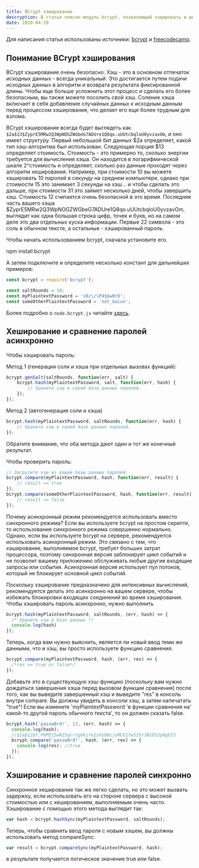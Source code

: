 ```yaml
---
title: BCrypt хэширование
descryption: В статье описан модуль bcrypt, позволяющий хэшировать и шифровать конфиденциальные данные, такие как пароли пользователей, перед их сохранением в базу данных.
date: 2020-04-20
---
```


Для написания статьи использованы источники: [bcrypt](https://www.npmjs.com/package/bcrypt) и [freecodecamp](https://www.freecodecamp.org/learn/information-security-and-quality-assurance/information-security-with-helmetjs/).

## Понимание BCrypt хэширования

BCrypt хэширование очень безопасно. Хэш - это в основном отпечаток исходных данных - всегда уникальный. Это достигается путем подачи исходных данных в алгоритм и возврата результата фиксированной длины. Чтобы еще больше усложнить этот процесс и сделать его более безопасным, вы также можете посолить свой хэш. Соление хэша включает в себя добавление случайных данных к исходным данным перед процессом хэширования, что делает его еще более трудным для взлома.

BCrypt хэширование всегда будет выглядеть как `$2a$13$ZyprE5MRw2Q3WpNOGZWGbeG7ADUre1Q8qo.uUUtcbqloU0yvzavOm`, и оно имеет структуру. Первый небольшой бит данных $2a определяет, какой тип хэш-алгоритма был использован. Следующая порция $13 определяет стоимость. Стоимость - это примерно то, сколько энергии требуется для вычисления хэша. Он находится в логарифмической шкале 2^стоимость и определяет, сколько раз данные проходят через алгоритм хеширования. Например, при стоимости 10 вы можете хэшировать 10 паролей в секунду на среднем компьютере, однако при стоимости 15 это занимает 3 секунды на хэш... и чтобы сделать это дальше, при стоимости 31 это займет несколько дней, чтобы завершить хэш. Стоимость 12 считается очень безопасной в это время. Последняя часть вашего хэша $ZyprE5MRw2Q3WpNOGZWGbeG7ADUre1Q8qo.uUUtcbqloU0yvzavOm, выглядит как одна большая строка цифр, точек и букв, но на самом деле это два отдельных куска информации. Первые 22 символа - это соль в обычном тексте, а остальные - хэшированный пароль.

Чтобы начать использованием bcrypt, сначала установите его.

npm install bcrypt

А затем подключите и определите несколько констант для дальнейших примеров:

```js
const bcrypt = require('bcrypt');

const saltRounds = 10;
const myPlaintextPassword = 's0/\/\P4$$w0rD';
const someOtherPlaintextPassword = 'not_bacon';
```

Более подробно о `node.bcrypt.js` читайте [здесь](https://www.npmjs.com/package/bcrypt).

## Хеширование и сравнение паролей асинхронно

Чтобы хэшировать пароль:

Метод 1 (генерация соли и хэша при отдельных вызовах функций):

```js
bcrypt.genSalt(saltRounds, function(err, salt) {
    bcrypt.hash(myPlaintextPassword, salt, function(err, hash) {
        // Храните хэш в своей базе данных паролей.
    });
});
```

Метод 2 (автогенерация соли и хэша)

```js
bcrypt.hash(myPlaintextPassword, saltRounds, function(err, hash) {
    // Храните хэш в своей базе данных паролей.
});
```

Обратите внимание, что оба метода дают один и тот же конечный результат.

Чтобы проверить пароль:

```js
// Загрузите хэш из вашей базы данных паролей.
bcrypt.compare(myPlaintextPassword, hash, function(err, result) {
    // result == true
});
bcrypt.compare(someOtherPlaintextPassword, hash, function(err, result) {
    // result == false
});
```

Почему асинхронный режим рекомендуется использовать вместо синхронного режима?
Если вы используете bcrypt на простом скрипте, то использование синхронного режима совершенно нормально. Однако, если вы используете bcrypt на сервере, рекомендуется использовать асинхронный режим. Это связано с тем, что хэширование, выполняемое bcrypt, требует больших затрат процессора, поэтому синхронная версия заблокирует цикл событий и не позволит вашему приложению обслуживать любые другие входящие запросы или события. Асинхронная версия использует пул потоков, который не блокирует основной цикл событий.

Поскольку хэширование предназначено для интенсивных вычислений, рекомендуется делать это асинхронно на вашем сервере, чтобы избежать блокировки входящих соединений во время хэширования. Чтобы хэшировать пароль асинхронно, нужно выполнить

```js
bcrypt.hash(myPlaintextPassword, saltRounds, (err, hash) => {
  /* Храните хэш в базе данных */
  console.log(hash)
});
```

Теперь, когда вам нужно выяснить, является ли новый ввод теми же данными, что и хэш, вы просто используете функцию сравнения.

```js
bcrypt.compare(myPlaintextPassword, hash, (err, res) => {
  /*res == true or false*/
});
```

Добавьте это в существующую хэш-функцию (поскольку вам нужно дождаться завершения хэша перед вызовом функции сравнения) после того, как вы выведите завершенный хэш и выведите "res" в консоль внутри compare. Вы должны увидеть в консоли хэш, а затем напечатать "true"! Если вы измените 'myPlaintextPassword 'в функции сравнения на' какой-то другой пароль обычного текста', то он должен сказать false.

```js
bcrypt.hash('passw0rd!', 13, (err, hash) => {
  console.log(hash);
  //$2a$12$Y.PHPE15wR25qrrtgGkiYe2sXo98cjuMCG1YwSI5rJW1DSJp0gEYS
  bcrypt.compare('passw0rd!', hash, (err, res) => {
    console.log(res); //true
  });
});
```

## Хэширование и сравнение паролей синхронно

Синхронное хеширование так же легко сделать, но это может вызвать задержку, если использовать его на стороне сервера с высокой стоимостью или с хешированием, выполняемым очень часто. Хэширование с помощью этого метода выглядит так:

```js
var hash = bcrypt.hashSync(myPlaintextPassword, saltRounds);
```

Теперь, чтобы сравнить ввод пароля с новым хэшем, вы должны использовать метод compareSync:

```js
var result = bcrypt.compareSync(myPlaintextPassword, hash);
```

в результате получается логическое значение true или false.

